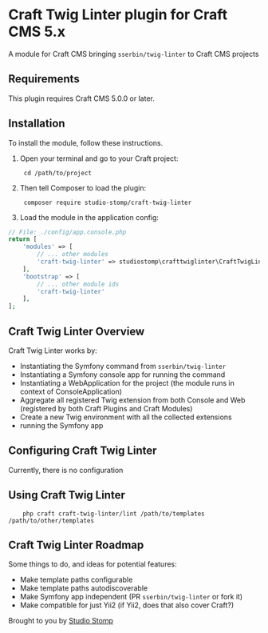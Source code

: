 # Craft Twig Linter plugin for Craft CMS 5.x

A module for Craft CMS bringing `sserbin/twig-linter` to Craft CMS projects

## Requirements

This plugin requires Craft CMS 5.0.0 or later.

## Installation

To install the module, follow these instructions.

1. Open your terminal and go to your Craft project:

        cd /path/to/project

2. Then tell Composer to load the plugin:

        composer require studio-stomp/craft-twig-linter

3. Load the module in the application config:

```php
// File: ./config/app.console.php
return [
    'modules' => [
        // ... other modules
        'craft-twig-linter' => studiostomp\crafttwiglinter\CraftTwigLinter::class
    ],
    'bootstrap' => [
        // ... other module ids
        'craft-twig-linter'
    ],
];
```

## Craft Twig Linter Overview

Craft Twig Linter works by:
- Instantiating the Symfony command from `sserbin/twig-linter`
- Instantiating a Symfony console app for running the command
- Instantiating a WebApplication for the project (the module runs in context of ConsoleApplication)
- Aggregate all registered Twig extension from both Console and Web (registered by both Craft Plugins and Craft Modules)
- Create a new Twig environment with all the collected extensions
- running the Symfony app

## Configuring Craft Twig Linter

Currently, there is no configuration

## Using Craft Twig Linter

        php craft craft-twig-linter/lint /path/to/templates /path/to/other/templates

## Craft Twig Linter Roadmap

Some things to do, and ideas for potential features:

* Make template paths configurable
* Make template paths autodiscoverable
* Make Symfony app independent (PR `sserbin/twig-linter` or fork it)
* Make compatible for just Yii2 (if Yii2, does that also cover Craft?)

Brought to you by [Studio Stomp](https://studiostomp.nl)

